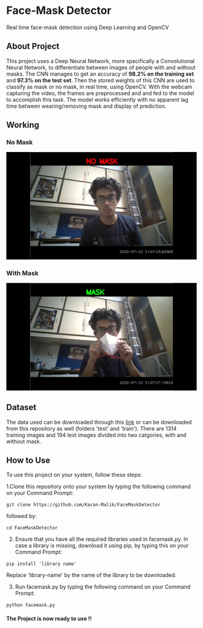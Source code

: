 # Face-Mask Detector
Real time face-mask detection using Deep Learning and OpenCV

## About Project
This project uses a Deep Neural Network, more specifically a Convolutional Neural Network, to differentiate between images of people with and without masks. The CNN manages to get 
an accuracy of **98.2% on the training set** and **97.3% on the test set**. Then the stored weights of this CNN are used to classify as mask or no mask, in real time, using OpenCV.
With the webcam capturing the video, the frames are preprocessed and and fed to the model to accomplish this task. The model works efficiently with no apparent lag time between
wearing/removing mask and display of prediction.

## Working 

### No Mask

![image](nomask.jpg)

### With Mask

![image](mask.jpg)

## Dataset

The data used can be downloaded through this [link](https://data-flair.training/blogs/download-face-mask-data/) or can be downloaded from this repository as well (folders 'test' and 
'train'). There are 1314 training images and 194 test images divided into two catgories, with and without mask.

## How to Use

To use this project on your system, follow these steps:

1.Clone this repository onto your system by typing the following command on your Command Prompt:

```
git clone https://github.com/Karan-Malik/FaceMaskDetector
```
followed by:

```
cd FaceMaskDetector
```

2. Ensure that you have all the required libraries used in facemask.py. In case a library is missing, download it using pip, by typing this on your Command Prompt:
```
pip install 'library name'
```
Replace 'library-name' by the name of the library to be downloaded.

3. Run facemask.py by typing the following command on your Command Prompt:
```
python facemask.py
```

#### The Project is now ready to use !!

